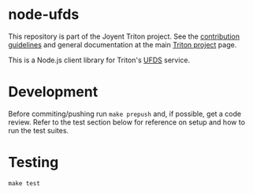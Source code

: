 <!--
    This Source Code Form is subject to the terms of the Mozilla Public
    License, v. 2.0. If a copy of the MPL was not distributed with this
    file, You can obtain one at http://mozilla.org/MPL/2.0/.
-->

<!--
    Copyright 2019 Joyent, Inc.
-->

# node-ufds

This repository is part of the Joyent Triton project. See the [contribution
guidelines](https://github.com/joyent/triton/blob/master/CONTRIBUTING.md) and
general documentation at the main [Triton
project](https://github.com/joyent/triton) page.

This is a Node.js client library for Triton's
[UFDS](https://github.com/joyent/sdc-ufds) service.


# Development

Before commiting/pushing run `make prepush` and, if possible, get a code
review. Refer to the test section below for reference on setup and how to run
the test suites.

# Testing

    make test
